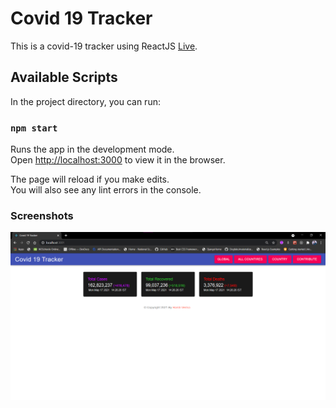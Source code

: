 # Covid 19 Tracker

This is a covid-19 tracker using ReactJS [Live](https://covid19tracker4u.netlify.app/).

## Available Scripts

In the project directory, you can run:

### `npm start`

Runs the app in the development mode.\
Open [http://localhost:3000](http://localhost:3000) to view it in the browser.

The page will reload if you make edits.\
You will also see any lint errors in the console.

### Screenshots
![Global Data](https://github.com/harshverma036/covid-19-tracker/blob/master/images/Global_data.png)
